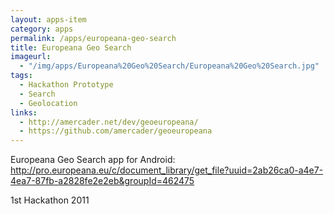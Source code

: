 ```yaml
---
layout: apps-item
category: apps
permalink: /apps/europeana-geo-search
title: Europeana Geo Search
imageurl:
  - "/img/apps/Europeana%20Geo%20Search/Europeana%20Geo%20Search.jpg"
tags:
  - Hackathon Prototype
  - Search
  - Geolocation
links:
  - http://amercader.net/dev/geoeuropeana/
  - https://github.com/amercader/geoeuropeana
---
```


Europeana Geo Search app for Android: http://pro.europeana.eu/c/document_library/get_file?uuid=2ab26ca0-a4e7-4ea7-87fb-a2828fe2e2eb&groupId=462475

1st Hackathon 2011
